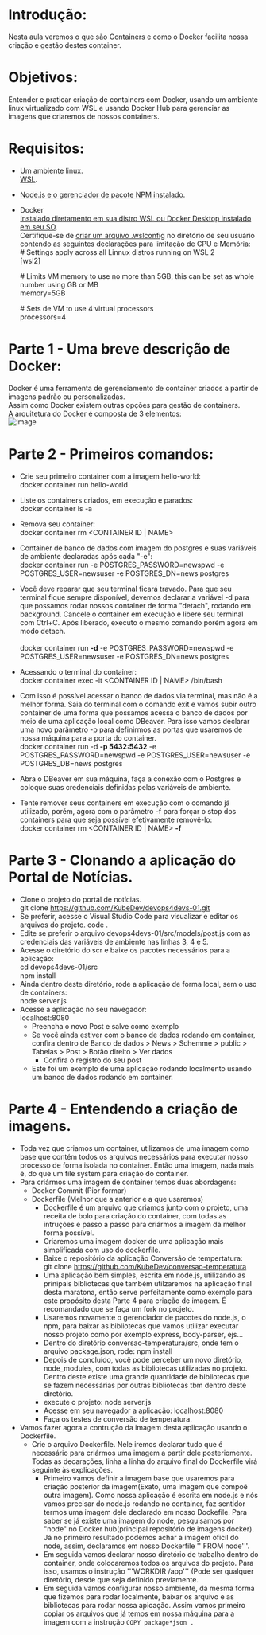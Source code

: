 # Introdução:<br>
Nesta aula veremos o que são Containers e como o Docker facilita nossa criação e gestão destes container.

# Objetivos:<br>
Entender e praticar criação de containers com Docker, usando um ambiente linux virtualizado com WSL e usando Docker Hub para gerenciar as imagens que criaremos de nossos containers.

# Requisitos:<br>
* Um ambiente linux.<br>
  [WSL](https://www.youtube.com/watch?v=2X61S4mf6is&pp=ygUVZmFicsOtY2lvIHZlcm9uZXogd3Ns).
* [Node.js e o gerenciador de pacote NPM instalado](https://learn.microsoft.com/en-us/windows/dev-environment/javascript/nodejs-on-wsl).<br>
* Docker<br>
  [Instalado diretamento em sua distro WSL ou Docker Desktop instalado em seu SO](https://www.youtube.com/live/2X61S4mf6is?si=W-_caH2scFlPAETO&t=4392).<br>
  Certifique-se de [criar um arquivo .wslconfig](https://www.youtube.com/live/O813vtoaXmc?si=NNkHa2n44eA20Itb&t=5427) no diretório de seu usuário contendo as seguintes declarações para limitação de CPU e Memória:<br>
  \# Settings apply across all Linnux distros running on WSL 2<br>
  [wsl2]
  
  \# Limits VM memory to use no more than 5GB, this can be set as whole number using GB or MB<br>
  memory=5GB
  
  \# Sets de VM to use 4 virtual processors<br>
  processors=4

# Parte 1 - Uma breve descrição de Docker:<br>
  Docker é uma ferramenta de gerenciamento de container criados a partir de imagens padrão ou personalizadas.<br> 
  Assim como Docker existem outras opções para gestão de containers.<br>
  A arquitetura do Docker é composta de 3 elementos:<br>
  ![image](https://github.com/OFelipeMartins/LearningRoad/assets/57650447/ac224440-8a93-4b20-b9e2-f351035751a4)

# Parte 2 - Primeiros comandos:<br>
  * Crie seu primeiro container com a imagem hello-world:<br>
    docker container run hello-world<br>
  * Liste os containers criados, em execução e parados:<br>
    docker container ls -a<br>
  * Remova seu container:<br>
    docker container rm <CONTAINER ID | NAME><br>

  * Container de banco de dados com imagem do postgres e suas variáveis de ambiente declaradas após cada "-e":<br>
    docker container run -e POSTGRES_PASSWORD=newspwd -e POSTGRES_USER=newsuser -e POSTGRES_DN=news postgres<br>
  * Você deve reparar que seu terminal ficará travado. Para que seu terminal fique sempre disponível, devemos declarar a variável -d para que possamos rodar nossos container de forma "detach", rodando em background. Cancele o container em execução e libere seu terminal com Ctrl+C. Após liberado, executo o mesmo comando porém agora em modo detach.<br>    
    docker container run <b>-d</b> -e POSTGRES_PASSWORD=newspwd -e POSTGRES_USER=newsuser -e POSTGRES_DN=news postgres<br>
  * Acessando o terminal do container:<br>
    docker container exec -it <CONTAINER ID | NAME> /bin/bash<br>
  * Com isso é possível acessar o banco de dados via terminal, mas não é a melhor forma. Saia do terminal com o comando exit e vamos subir outro container de uma forma que possamos acessa o banco de dados por meio de uma aplicação local como DBeaver. Para isso vamos declarar uma novo parâmetro -p para definirmos as portas que usaremos de nossa máquina para a porta do container.<br>
    docker container run -d <b>-p 5432:5432</b> -e POSTGRES_PASSWORD=newspwd -e POSTGRES_USER=newsuser -e POSTGRES_DB=news postgres<br>
  * Abra o DBeaver em sua máquina, faça a conexão com o Postgres e coloque suas credenciais definidas pelas variáveis de ambiente.   
  * Tente remover seus containers em execução com o comando já utilizado, porém, agora com o parâmetro -f para forçar o stop dos containers para que seja possível efetivamente removê-lo:<br>
    docker container rm <CONTAINER ID | NAME> <b>-f</b><br>

# Parte 3 - Clonando a aplicação do Portal de Notícias.<br>
  * Clone o projeto do portal de notícias.<br>
    git clone https://github.com/KubeDev/devops4devs-01.git<br>
  * Se preferir, acesse o Visual Studio Code para visualizar e editar os arquivos do projeto.
    code .
  * Edite se preferir o arquivo devops4devs-01/src/models/post.js com as credenciais das variáveis de ambiente nas linhas 3, 4 e 5.<br>
  * Acesse o diretório do scr e baixe os pacotes necessários para a aplicação:<br>
      cd devops4devs-01/src<br>
      npm install<br>
  * Ainda dentro deste diretório, rode a aplicação de forma local, sem o uso de containers:<br>
      node server.js<br>
  * Acesse a aplicação no seu navegador:<br>
        localhost:8080<br>
    * Preencha o novo Post e salve como exemplo
    * Se você ainda estiver com o banco de dados rodando em container, confira dentro de Banco de dados > News > Schemme > public > Tabelas > Post > Botão direito > Ver dados
      * Confira o registro do seu post
    * Este foi um exemplo de uma aplicação rodando localmento usando um banco de dados rodando em container.
# Parte 4 - Entendendo a criação de imagens.
  * Toda vez que criamos um container, utilizamos de uma imagem como base que contém todos os arquivos necessários para executar nosso processo de forma isolada no container. Então uma imagem, nada mais é, do que um file system para criação do container.
  * Para criármos uma imagem de container temos duas abordagens:
    * Docker Commit (Pior formar)
    * Dockerfile (Melhor que a anterior e a que usaremos)
      * Dockerfile é um arquivo que criamos junto com o projeto, uma receita de bolo para criação do container, com todas as intruções e passo a passo para criármos a imagem da melhor forma possível.
      * Criaremos uma imagem docker de uma aplicação mais simplificada com uso do dockerfile.
      * Baixe o repositório da aplicação Conversão de tempertatura:<br>
        git clone https://github.com/KubeDev/conversao-temperatura<br>
      * Uma aplicação bem simples, escrita em node.js, utilizando as prinipais bibliotecas que também utilzaremos na aplicação final desta maratona, então serve perfeitamente como exemplo para este propósito desta Parte 4 para criação de imagem. É recomandado que se faça um fork no projeto.
      * Usaremos novamente o gerenciador de pacotes do node.js, o npm, para baixar as bibliotecas que vamos utilizar executar nosso projeto como por exemplo express, body-parser, ejs...
      * Dentro do diretório conversao-temperatura/src, onde tem o arquivo package.json, rode:
        npm install
      * Depois de concluído, você pode perceber um novo diretório, node_modules, com todas as bibliotecas utilizadas no projeto. Dentro deste existe uma grande quantidade de bibliotecas que se fazem necessárias por outras bibliotecas tbm dentro deste diretório.
      * execute o projeto:
        node server.js
      * Acesse em seu navegador a aplicação:
        localhost:8080
      * Faça os testes de conversão de temperatura.
  * Vamos fazer agora a contrução da imagem desta aplicação usando o Dockerfile.
    * Crie o arquivo Dockerfile. Nele iremos declarar tudo que é necessário para criármos uma imagem a partir dele posteriomente. Todas as decarações, linha a linha do arquivo final do Dockerfile virá seguinte às explicações. 
      * Primeiro vamos definir a imagem base que usaremos para criação posterior da imagem(Exato, uma imagem que compoê outra imagem). Como nossa aplicação é escrita em node.js e nós vamos precisar do node.js rodando no container, faz sentidor termos uma imagem dele declarado em nosso Dockefile. Para saber se já existe uma imagem do node, pesquisamos por "node" no Docker hub(principal repositório de imagens docker). Já no primeiro resultado podemos achar a imagem oficil do node, assim, declaramos em nosso Dockerfile '''FROM node'''.
      * Em seguida vamos declarar nosso diretório de trabalho dentro do container, onde colocaremos todos os arquivos do projeto. Para isso, usamos o instrução '''WORKDIR /app''' (Pode ser qualquer diretório, desde que seja definido previamente.
      * Em seguida vamos configurar nosso ambiente, da mesma forma que fizemos para rodar localmente, baixar os arquivo e as bibliotecas para rodar nossa apicação. Assim vamos primeiro copiar os arquivos que já temos em nossa máquina para a imagem com a instrução `COPY package*json .` 









